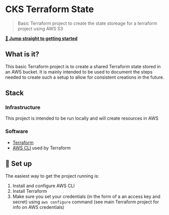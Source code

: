 # CKS Terraform State

> Basic Terraform project to create the state storeage for a terraform project using AWS S3

[**:rocket: Jump straight to getting started**](#rocket-set-up)

## What is it?

This basic Terraform project is to create a shared Terraform state stored in an AWS bucket. It is mainly intended to be used to document the steps needed to create such a setup to allow for consistent creations in the future.

## Stack

### Infrastructure

This project is intended to be run locally and will create resources in AWS

### Software

- [Terraform](https://www.terraform.io/)
- [AWS CLI](https://aws.amazon.com/cli/) used by Terraform

## :rocket: Set up

The easiest way to get the project running is:

1. Install and configure AWS CLI
1. Install Terraform
1. Make sure you set your credentials (in the form of a an access key and secret) using `aws configure` command (see main Terraform project for info on AWS credentials)
